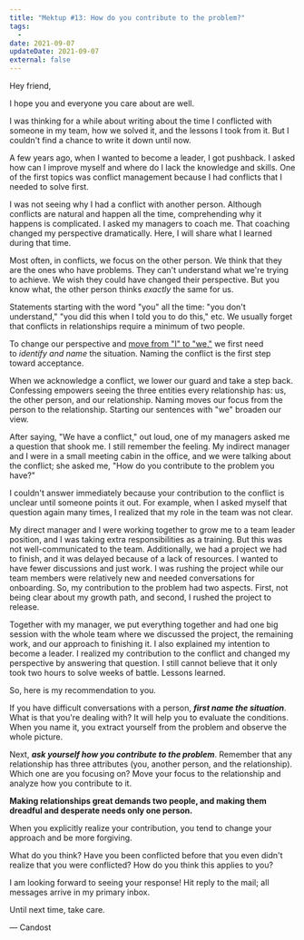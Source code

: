 ```yaml
---
title: "Mektup #13: How do you contribute to the problem?"
tags:
  -
date: 2021-09-07
updateDate: 2021-09-07
external: false
---
```


Hey friend,

I hope you and everyone you care about are well.

I was thinking for a while about writing about the time I conflicted with someone in my team, how we solved it, and the lessons I took from it. But I couldn't find a chance to write it down until now.

A few years ago, when I wanted to become a leader, I got pushback. I asked how can I improve myself and where do I lack the knowledge and skills. One of the first topics was conflict management because I had conflicts that I needed to solve first.

I was not seeing why I had a conflict with another person. Although conflicts are natural and happen all the time, comprehending why it happens is complicated. I asked my managers to coach me. That coaching changed my perspective dramatically. Here, I will share what I learned during that time.

Most often, in conflicts, we focus on the other person. We think that they are the ones who have problems. They can't understand what we're trying to achieve. We wish they could have changed their perspective. But you know what, the other person thinks _exactly_ the same for us.

Statements starting with the word "you" all the time: "you don't understand," "you did this when I told you to do this," etc. We usually forget that conflicts in relationships require a minimum of two people.

To change our perspective and [move from "I" to "we,"](/newsletter/mektup-9/) we first need to _identify and name_ the situation. Naming the conflict is the first step toward acceptance.

When we acknowledge a conflict, we lower our guard and take a step back. Confessing empowers seeing the three entities every relationship has: us, the other person, and our relationship. Naming moves our focus from the person to the relationship. Starting our sentences with "we" broaden our view.

After saying, "We have a conflict," out loud, one of my managers asked me a question that shook me. I still remember the feeling. My indirect manager and I were in a small meeting cabin in the office, and we were talking about the conflict; she asked me, "How do you contribute to the problem you have?"

I couldn't answer immediately because your contribution to the conflict is unclear until someone points it out. For example, when I asked myself that question again many times, I realized that my role in the team was not clear.

My direct manager and I were working together to grow me to a team leader position, and I was taking extra responsibilities as a training. But this was not well-communicated to the team. Additionally, we had a project we had to finish, and it was delayed because of a lack of resources. I wanted to have fewer discussions and just work. I was rushing the project while our team members were relatively new and needed conversations for onboarding. So, my contribution to the problem had two aspects. First, not being clear about my growth path, and second, I rushed the project to release.

Together with my manager, we put everything together and had one big session with the whole team where we discussed the project, the remaining work, and our approach to finishing it. I also explained my intention to become a leader. I realized my contribution to the conflict and changed my perspective by answering that question. I still cannot believe that it only took two hours to solve weeks of battle. Lessons learned.

So, here is my recommendation to you.

If you have difficult conversations with a person, _**first name the situation**_. What is that you're dealing with? It will help you to evaluate the conditions. When you name it, you extract yourself from the problem and observe the whole picture.

Next, _**ask yourself how you contribute to the problem**_. Remember that any relationship has three attributes (you, another person, and the relationship). Which one are you focusing on? Move your focus to the relationship and analyze how you contribute to it.

**Making relationships great demands two people, and making them dreadful and desperate needs only one person.**

When you explicitly realize your contribution, you tend to change your approach and be more forgiving.

What do you think? Have you been conflicted before that you even didn't realize that you were conflicted? How do you think this applies to you?

I am looking forward to seeing your response! Hit reply to the mail; all messages arrive in my primary inbox.

Until next time, take care.

— Candost
